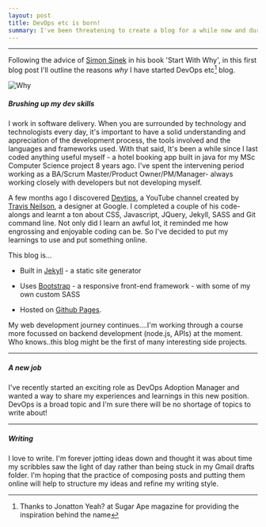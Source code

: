 ```yaml
---
layout: post
title: DevOps etc is born!
summary: I've been threatening to create a blog for a while now and during a quiet moment  over the Christmas period, finally got round to getting things up and running.  I've just started a new role as Devops Adoption Manager and my blog will be focussed on all things technology and software delivery.
---
```


<hr class="separator" >

Following the advice of [Simon Sinek](https://www.ted.com/talks/simon_sinek_how_great_leaders_inspire_action?language=en) in his book 'Start With Why', in this first blog post I'll outline the reasons *why* I have started DevOps etc[^1] blog.

<img src="https://robertdpowell.github.io/rp_blog/img/why.png" alt="Why" class="blog-image" />


##### Brushing up my dev skills
I work in software delivery. When you are surrounded by technology and technologists every day, it's important to have a solid understanding and appreciation of the development process, the tools involved and the languages and frameworks used. With that said, It's been a while since I last coded anything useful myself - a hotel booking app built in java for my MSc Computer Science project 8 years ago.  I've spent the intervening period working as a BA/Scrum Master/Product Owner/PM/Manager- always working closely with developers but not developing myself.


A few months ago I discovered [Devtips](https://www.youtube.com/channel/UCyIe-61Y8C4_o-zZCtO4ETQ), a YouTube channel created by [Travis Neilson](http://travisneilson.com/), a designer at Google. I completed a couple of his code-alongs and learnt a ton about CSS, Javascript, JQuery, Jekyll, SASS and Git command line. Not only did I learn an awful lot, it reminded me how engrossing and enjoyable coding can be.  So I've decided to put my learnings to use and put something online.  

This blog is...

* Built in [Jekyll](https://jekyllrb.com/) - a static site generator

* Uses [Bootstrap](https://getbootstrap.com/) - a responsive front-end framework - with some of my own custom SASS

* Hosted on [Github Pages](https://pages.github.com/).


My web development journey continues....I'm working through a course more focussed on backend development (node.js, APIs) at the moment.   Who knows..this blog might be the first of many interesting side projects.

<hr class="separator" >

##### A new job
I've recently started an exciting role as DevOps Adoption Manager and wanted a way to share my experiences and learnings in this new position. DevOps is a broad topic and I'm sure there will be no shortage of topics to write about!

<hr class="separator" >

##### Writing
I love to write. I'm forever jotting ideas down and thought it was about time my scribbles saw the light of day rather than being stuck in my Gmail drafts folder. I'm hoping that the practice of composing posts and putting them online will help to structure my ideas and refine my writing style.



[^1]: Thanks to Jonatton Yeah? at Sugar Ape magazine for providing the inspiration behind the name
